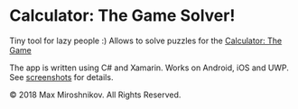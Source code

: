 # Calculator: The Game Solver!

Tiny tool for lazy people :) Allows to solve puzzles for the [Calculator: The Game](https://play.google.com/store/apps/details?id=com.sm.calculateme&hl=en)

The app is written using C# and Xamarin. Works on Android, iOS and UWP.
See [screenshots](/Screenshots) for details.

© 2018 Max Miroshnikov. All Rights Reserved.
